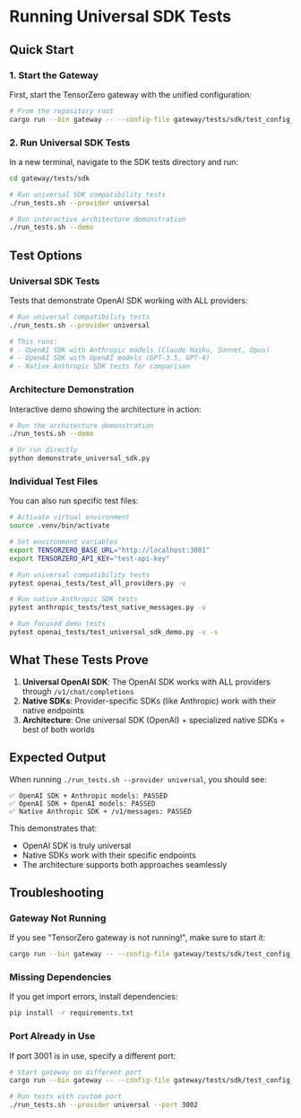 # Running Universal SDK Tests

## Quick Start

### 1. Start the Gateway

First, start the TensorZero gateway with the unified configuration:

```bash
# From the repository root
cargo run --bin gateway -- --config-file gateway/tests/sdk/test_config_unified_ci.toml
```

### 2. Run Universal SDK Tests

In a new terminal, navigate to the SDK tests directory and run:

```bash
cd gateway/tests/sdk

# Run universal SDK compatibility tests
./run_tests.sh --provider universal

# Run interactive architecture demonstration
./run_tests.sh --demo
```

## Test Options

### Universal SDK Tests

Tests that demonstrate OpenAI SDK working with ALL providers:

```bash
# Run universal compatibility tests
./run_tests.sh --provider universal

# This runs:
# - OpenAI SDK with Anthropic models (Claude Haiku, Sonnet, Opus)
# - OpenAI SDK with OpenAI models (GPT-3.5, GPT-4)
# - Native Anthropic SDK tests for comparison
```

### Architecture Demonstration

Interactive demo showing the architecture in action:

```bash
# Run the architecture demonstration
./run_tests.sh --demo

# Or run directly
python demonstrate_universal_sdk.py
```

### Individual Test Files

You can also run specific test files:

```bash
# Activate virtual environment
source .venv/bin/activate

# Set environment variables
export TENSORZERO_BASE_URL="http://localhost:3001"
export TENSORZERO_API_KEY="test-api-key"

# Run universal compatibility tests
pytest openai_tests/test_all_providers.py -v

# Run native Anthropic SDK tests
pytest anthropic_tests/test_native_messages.py -v

# Run focused demo tests
pytest openai_tests/test_universal_sdk_demo.py -v -s
```

## What These Tests Prove

1. **Universal OpenAI SDK**: The OpenAI SDK works with ALL providers through `/v1/chat/completions`
2. **Native SDKs**: Provider-specific SDKs (like Anthropic) work with their native endpoints
3. **Architecture**: One universal SDK (OpenAI) + specialized native SDKs = best of both worlds

## Expected Output

When running `./run_tests.sh --provider universal`, you should see:

```
✅ OpenAI SDK + Anthropic models: PASSED
✅ OpenAI SDK + OpenAI models: PASSED
✅ Native Anthropic SDK + /v1/messages: PASSED
```

This demonstrates that:
- OpenAI SDK is truly universal
- Native SDKs work with their specific endpoints
- The architecture supports both approaches seamlessly

## Troubleshooting

### Gateway Not Running

If you see "TensorZero gateway is not running!", make sure to start it:

```bash
cargo run --bin gateway -- --config-file gateway/tests/sdk/test_config_unified_ci.toml
```

### Missing Dependencies

If you get import errors, install dependencies:

```bash
pip install -r requirements.txt
```

### Port Already in Use

If port 3001 is in use, specify a different port:

```bash
# Start gateway on different port
cargo run --bin gateway -- --config-file gateway/tests/sdk/test_config_unified_ci.toml --bind-address 0.0.0.0:3002

# Run tests with custom port
./run_tests.sh --provider universal --port 3002
```
